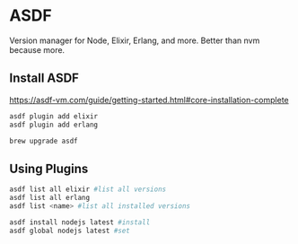 # ASDF

Version manager for Node, Elixir, Erlang, and more. Better than nvm because more.

## Install ASDF

https://asdf-vm.com/guide/getting-started.html#core-installation-complete

```bash
asdf plugin add elixir
asdf plugin add erlang
```

```bash
brew upgrade asdf
```

## Using Plugins

```bash
asdf list all elixir #list all versions
asdf list all erlang
asdf list <name> #list all installed versions
```

```bash
asdf install nodejs latest #install
asdf global nodejs latest #set
```



